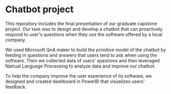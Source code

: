 # Chatbot project

This repository includes the final presentation of our graduate capstone project. Our task was to design and develop a chatbot that can proactively respond to user's questions when they use the software offered by a local company.

We used Microsoft QnA maker to build the primitive model of the chatbot by feeding in questions and answers that users tend to ask when using the software. Then we collected data of users' questions and then leveraged Natrual Language Processing to analyze data and improve our chatbot.

To help the company improve the user experience of its software, we designed and created dashboard in PowerBI that visualizes users' feedback.
